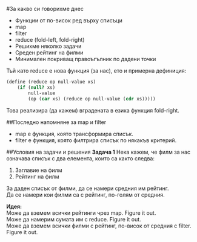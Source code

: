 #За какво си говорихме днес
+ Функции от по-висок ред върху списъци
 + map
 + filter
 + reduce (fold-left, fold-right)
+ Решихме няколко задачи
 + Среден рейтинг на филми
 + Минимален покриващ правоъгълник по дадени точки
 
Тъй като reduce е нова функция (за нас), ето и примерна дефиниция:
```Scheme
(define (reduce op null-value xs)
    (if (null? xs)
        null-value
        (op (car xs) (reduce op null-value (cdr xs)))))
```

Това реализира (да кажем) вградената в езика функция fold-right.

##Последно напомняне за map и filter
+ map е функция, която трансформира списък.  
+ filter е функция, която филтрира списък по някакъв критерий.

##Условия на задачи и решения
**Задача 1** Нека кажем, че филм за нас означава списък с два елемента, които
са както следва:
1. Заглавие на филм
2. Рейтинг на филм

За даден списък от филми, да се намери средния им рейтинг.  
Да се намери кои филми са с рейтинг, по-голям от средния.

**Идея:**  
 Може да вземем всички рейтинги чрез map. Figure it out.  
Може да намерим сумата им с reduce. Figure it out.  
Може да вземем всички филми с рейтинг, по-висок от средния с filter. Figure it out.
